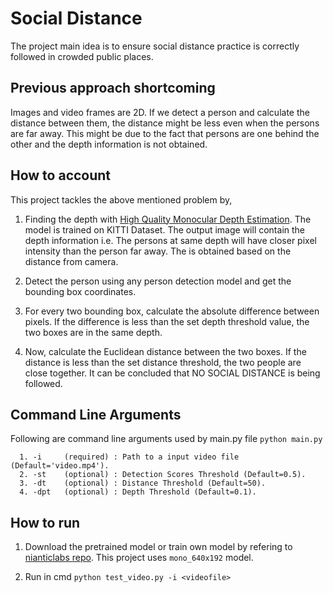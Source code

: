 # Social Distance

The project main idea is to ensure social distance practice is correctly followed in crowded public places.

## Previous approach shortcoming

Images and video frames are 2D. If we detect a person and calculate the distance between them, the distance might be less even when the persons are far away.
This might be due to the fact that persons are one behind the other and the depth information is not obtained.

## How to account

This project tackles the above mentioned problem by,

1. Finding the depth with [High Quality Monocular Depth Estimation](https://github.com/nianticlabs/monodepth2/). The model is trained on KITTI Dataset.
The output image will contain the depth information i.e. The persons at same depth will have closer pixel intensity than the person far away. The is obtained based on the distance from camera.

2. Detect the person using any person detection model and get the bounding box coordinates.

3. For every two bounding box, calculate the absolute difference between pixels. If the difference is less than the set depth threshold value, the two boxes are in the same depth.

4. Now, calculate the Euclidean distance between the two boxes. If the distance is less than the set distance threshold, the two people are close together. It can be concluded that NO SOCIAL DISTANCE is being followed.

## Command Line Arguments

Following are command line arguments used by main.py file `python main.py`
```
  1. -i     (required) : Path to a input video file (Default='video.mp4').
  2. -st    (optional) : Detection Scores Threshold (Default=0.5).
  3. -dt    (optional) : Distance Threshold (Default=50).
  4. -dpt   (optional) : Depth Threshold (Default=0.1).
```

## How to run

1. Download the pretrained model or train own model by refering to [nianticlabs repo](https://github.com/nianticlabs/monodepth2/). This project uses ```mono_640x192``` model.

2. Run in cmd ``` python test_video.py -i <videofile> ```

